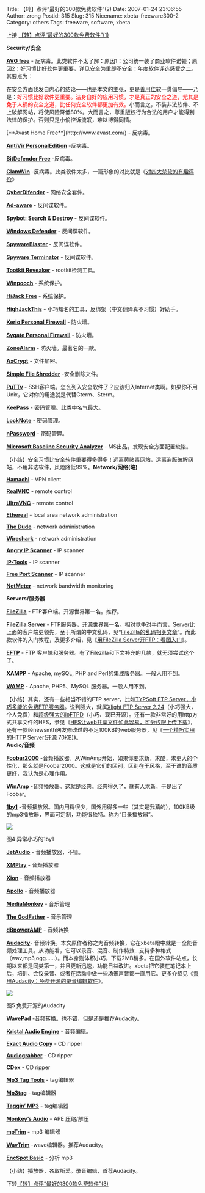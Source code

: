 Title: 【转】点评“最好的300款免费软件”(2)
Date: 2007-01-24 23:06:55
Author: zrong
Postid: 315
Slug: 315
Nicename: xbeta-freeware300-2
Category: others
Tags: freeware, software, xbeta

上接 [【转】点评“最好的300款免费软件”(1)](http://www.zengrong.net/?p=314)

**Security/安全**

[**AVG free**](http://free.grisoft.com/) -
反病毒。此类软件不太了解：原因1：公司统一装了商业软件诺顿；原因2：好习惯比好软件更重要，详见安全为重即不安全：[年度软件评选感受之二](http://blog.sina.com.cn/u/46dac66f0100072t)。其要点为：  

在安全方面我发自内心的结论——也是本文的主张，更是[善用佳软](http://blog.sina.com.cn/m/xbeta)一贯倡导——乃是：<font color="#ff0000">好习惯比好软件更重要。洁身自好的应用习惯，才是真正的安全之道，尤其是免于人祸的安全之道，比任何安全软件都更加有效。</font>小而言之，不装非法软件、不上破解网站，将使风险降低80%。大而言之，尊重版权行为合法的用户才能得到法律的保护。否则只是小偷控诉流氓，难以博得同情。

<!--more-->[**Avast Home Free**](http://www.avast.com/) - 反病毒。

[**AntiVir PersonalEdition**](http://www.free-av.com/) -反病毒。

[**BitDefender
Free**](http://www.bitdefender.com/site/Main/view/Download-Free-Products.html?menu_id=21) -反病毒。

[**ClamWin**](http://clamwin.com/) -反病毒。此类软件太多，一篇形象的对比就是《[对四大杀软的有趣评价](http://blog.sina.com.cn/u/46dac66f010002pn)》

[**CyberDifender**](http://www.cyberdefender.com/products.html) -
网络安全套件。

[**Ad-aware**](http://www.lavasoftusa.com/software/adaware/) -
反间谍软件。

[**Spybot: Search & Destroy**](http://www.spybot.info/) - 反间谍软件。

[**Windows
Defender**](http://www.microsoft.com/downloads/details.aspx?FamilyId=435BFCE7-DA2B-4A6A-AFA4-F7F14E605A0D&displaylang=en) -
反间谍软件。

[**SpywareBlaster**](http://www.javacoolsoftware.com/) - 反间谍软件。

[**Spyware Terminator**](http://www.spywareterminator.com/) -
反间谍软件。

[**Tootkit
Reveaker**](http://www.microsoft.com/technet/sysinternals/utilities/RootkitRevealer.mspx) -
rootkit检测工具。

[**Winpooch**](http://winpooch.free.fr/page/home.php?lang=en&page=home) -
系统保护。

[**HiJack Free**](http://www.hijackfree.com/en/hijackfree/) - 系统保护。

[**HighJackThis**](http://www.spywareinfo.com/%7Emerijn/) -
小巧知名的工具，反绑架（中文翻译真不习惯）好助手。

[**Kerio Personal
Firewall**](http://www.filehippo.com/download_kerio_personal_firewall/?468) -
防火墙。

[**Sygate Personal
Firewall**](http://www.filehippo.com/download_sygate_personal_firewall/) -
防火墙。

[**ZoneAlarm**](http://www.zonelabs.com/store/content/company/products/znalm/freeDownload.jsp?dc=12bms&ctry=%E2%8C%A9=bg) -
防火墙。最著名的一款。

[**AxCrypt**](http://axcrypt.axantum.com/) - 文件加密。

[**Simple File Shredder**](http://www.scar5.com/) -安全删除文件。

[**PuTTy**](http://www.chiark.greenend.org.uk/%7Esgtatham/putty/) -
SSH客户端。怎么列入安全软件了？应该归入Internet类啊。如果你不用Unix，它对你的用途就是代替Cterm、Sterm。

[**KeePass**](http://keepass.info/) - 密码管理。此类中名气最大。

[**LockNote**](http://locknote.steganos.com/) - 密码管理。

[**nPassword**](http://zeraha.org/dload.php?action=file&file_id=42) -
密码管理。

[**Microsoft Baseline Security
Analyzer**](http://www.microsoft.com/downloads/details.aspx?FamilyID=4b4aba06-b5f9-4dad-be9d-7b51ec2e5ac9&DisplayLang=en) -
MS出品，发现安全方面配置缺陷。

【小结】安全习惯比安全软件重要得多得多！远离黄赌毒网站，远离盗版破解网站，不用非法软件，风险降低99%。**Network/网络(略)**

[**Hamachi**](http://www.hamachi.cc/) - VPN client

[**RealVNC**](http://www.realvnc.com/) - remote control

[**UltraVNC**](http://ultravnc.sourceforge.net/) - remote control

[**Ethereal**](http://www.ethereal.com/) - local area network
administration

[**The Dude**](http://www.mikrotik.com/thedude.php) - network
administration

[**Wireshark**](http://www.wireshark.org/) - network administration

[**Angry IP Scanner**](http://www.angryziber.com/ipscan/) - IP scanner

[**IP-Tools**](http://www.ks-soft.net/ip-tools.eng/) - IP scanner

[**Free Port
Scanner**](http://www.nsauditor.com/network_tools/free_port_scanner.html) -
IP scanner

[**NetMeter**](http://readerror.gmxhome.de/) - network bandwidth
monitoring

**Servers/服务器**

[**FileZilla**](http://filezilla.sourceforge.net/) -
FTP客户端。开源世界第一名。推荐。

[**FileZilla Server**](http://filezilla.sourceforge.net/) -
FTP服务器，开源世界第一名。相对竞争对手而言，Server比上面的客户端更领先，至于所谓的中文乱码，见“[FileZilla的乱码相关文章](http://blog.sina.com.cn/u/46dac66f010005lz)”。而此款软件的入门教程，及更多介绍，见《[用FileZilla
Server开FTP：看图入门](http://blog.sina.com.cn/u/46dac66f010003cm)》。

[**EFTP**](http://www.encrypted-ftp.com/) - FTP
客户端和服务器。有了Filezilla和下文补充的几款，就无须尝试这个了。

[**XAMPP**](http://www.apachefriends.org/en/xampp-windows.html) -
Apache, mySQL, PHP and Perl的集成服务器。一般人用不到。

[**WAMP**](http://www.en.wampserver.com/) - Apache, PHP5、MySQL
服务器。一般人用不到。

【小结】其实，还有一些相当不错的FTP server，比如[TYPSoft FTP
Server，小巧多能的免费FTP服务器](http://blog.sina.com.cn/u/46dac66f010005ln)。说到强大，就属[Xlight
FTP Server
2.24](http://blog.sina.com.cn/u/46dac66f010005st)（小巧强大，个人免费）和[超级强大的ioFTPD](http://blog.sina.com.cn/u/46dac66f0100065n)（小巧、现已开源）。还有一款非常好的用http方式共享文件的HFS，参见《[HFS让web共享文件如此容易，可分权限上传下载](http://blog.sina.com.cn/u/46dac66f010001sz)》，还有一款经newsmth网友修改过的不足100KB的web服务器，见《[一个精巧实用的HTTP
Server(开源 70KB)](http://blog.sina.com.cn/u/46dac66f010006qz)》。  
**Audio/音频**

[**Foobar2000**](http://www.foobar2000.com/) -音频播放器。从WinAmp开始，如果你要求新，求酷，求更大的个性化，那么就是Foobar2000。这就是它们的区别，区别在于风格，至于谁的音质更好，我认为是心理作用。

[**WinAmp**](http://www.winamp.com/) -音频播放器。这就是经典。经典得久了，就有人求新，于是出了Foobar。

[**1by1**](http://www.mpesch3.de/) -音频播放器。国内用得很少，国外用得多一些（其实是我猜的），100KB级的mp3播放器，界面可定制，功能很独特。称为“目录播放器”。

![](http://img2.pconline.com.cn/pconline/0701/10/940853_4.jpg)

图4 异常小巧的1by1

[**JetAudio**](http://www.jetaudio.com/) - 音频播放器，不错。

[**XMPlay**](http://support.xmplay.com/) - 音频播放器

[**Xion**](http://xion.r2.com.au/) - 音频播放器

[**Apollo**](http://koti.welho.com/hylinen/apollo/) - 音频播放器

[**MediaMonkey**](http://www.mediamonkey.com/) - 音乐管理

[**The GodFather**](http://users.otenet.gr/%7Ejtcliper/tgf/) - 音乐管理

[**dBpowerAMP**](http://www.dbpoweramp.com/) - 音频转换

[**Audacity**](http://audacity.sourceforge.net/)-
音频转换。本文原作者称之为音频转换，它在xbeta眼中就是一全能音频处理工具。从功能看，它可以录音、混音、制作特效…支持多种格式（wav,mp3,ogg……）。而本身则体积小巧，下载2MB稍多。在国外软件站点，长期以来都是同类第一，并且更新迅速，功能日益改进。xbeta把它装在笔记本上后，培训、会议录音、或者在活动中做一些场景声音都一直用它。更多介绍见《[善用Audacity：免费开源的录音编辑软件](http://blog.sina.com.cn/u/46dac66f010000ka)》。

![](http://img2.pconline.com.cn/pconline/0701/10/940853_5.jpg)

图5 免费开源的Audacity

[**WavePad**](http://www.nch.com.au/wavepad/index_b.html?ref=google&ref2=c18wavepadmp3&ref3=sale) -音频转换。也不错，但是还是推荐Audacity。

[**Kristal Audio Engine**](http://www.kreatives.org/kristal/) -
音频编辑。

[**Exact Audio Copy**](http://www.exactaudiocopy.de/) - CD ripper

[**Audiograbber**](http://www.audiograbber.com-us.net/) - CD ripper

[**CDex**](http://sourceforge.net/projects/cdexos/) - CD ripper

[**Mp3 Tag Tools**](http://massid3lib.sourceforge.net/) - tag编辑器

[**Mp3tag**](http://www.mp3tag.de/en/) - tag编辑器

[**Taggin’ MP3**](http://lazorsoftware.com/) - tag编辑器

[**Monkey’s Audio**](http://www.monkeysaudio.com/) - APE 压缩/解压

[**mpTrim**](http://www.mptrim.com/) - mp3 编辑器

[**WavTrim**](http://www.mptrim.com/WavTrim.html) -wave编辑器。推荐Audacity。

[**EncSpot Basic**](http://www.guerillasoft.co.uk/encspot/) - 分析 mp3

【小结】播放器，各取所爱。录音编辑，首荐Audacity。

下转[【转】点评“最好的300款免费软件”(3)](http://www.zengrong.net/?p=374)

